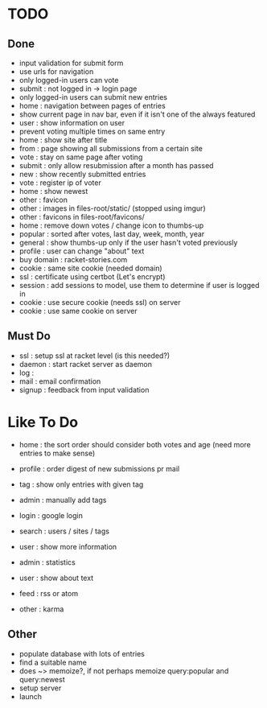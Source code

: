 # TODO

## Done

+ input validation for submit form
+ use urls for navigation
+ only logged-in users can vote
+ submit  : not logged in -> login page
+ only logged-in users can submit new entries
+ home    : navigation between pages of entries
+ show current page in nav bar, even if it isn't one of the always featured
+ user    : show information on user
+ prevent voting multiple times on same entry
+ home    : show site after title
+ from    : page showing all submissions from a certain site
+ vote    : stay on same page after voting
+ submit  : only allow resubmission after a month has passed
+ new     : show recently submitted entries
+ vote    : register ip of voter
+ home    : show newest
+ other   : favicon
+ other   : images   in files-root/static/     (stopped using imgur)
+ other   : favicons in files-root/favicons/ 
+ home    : remove down votes / change icon to thumbs-up
+ popular : sorted after votes, last day, week, month, year
+ general : show thumbs-up only if the user hasn't voted previously
+ profile : user can change "about" text
+ buy domain : racket-stories.com
+ cookie  : same site cookie (needed domain)
+ ssl     : certificate using certbot (Let's encrypt)
+ session : add sessions to model, use them to determine if user is logged in
+ cookie  : use secure cookie (needs ssl) on server
+ cookie  : use same cookie on server 

## Must Do

- ssl     : setup ssl at racket level (is this needed?)
- daemon  : start racket server as daemon
- log     : 
- mail    : email confirmation
- signup  : feedback from input validation

# Like To Do
- home    : the sort order should consider both votes and age 
            (need more entries to make sense)
- profile : order digest of new submissions pr mail
- tag     : show only entries with given tag
- admin   : manually add tags

- login   : google login
- search  : users / sites / tags
- user    : show more information
- admin   : statistics
- user    : show about text
- feed    : rss or atom 
- other   : karma

## Other

- populate database with lots of entries
- find a suitable name
- does ~> memoize?, if not perhaps memoize query:popular and query:newest
- setup server
- launch



